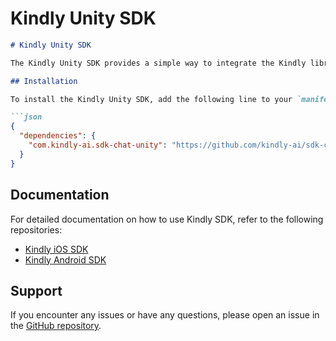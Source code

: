 # Kindly Unity SDK

```md
# Kindly Unity SDK

The Kindly Unity SDK provides a simple way to integrate the Kindly library into your Unity projects, supporting both iOS and Android platforms.

## Installation

To install the Kindly Unity SDK, add the following line to your `manifest.json` file located in the `Packages` folder of your Unity project:

```json
{
  "dependencies": {
    "com.kindly-ai.sdk-chat-unity": "https://github.com/kindly-ai/sdk-chat-unity.git"
  }
}
```

## Documentation

For detailed documentation on how to use Kindly SDK, refer to the following repositories:

- [Kindly iOS SDK](https://github.com/kindly-ai/sdk-chat-ios)
- [Kindly Android SDK](https://github.com/kindly-ai/sdk-chat-android)

## Support

If you encounter any issues or have any questions, please open an issue in the [GitHub repository](https://github.com/kindly-ai/sdk-chat-unity/issues).
